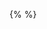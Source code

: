 {% <script src="https://gist.github.com/lbrobinho/14825c9866a0e60e04a3b127f3c86b3f.js"></script> %}

